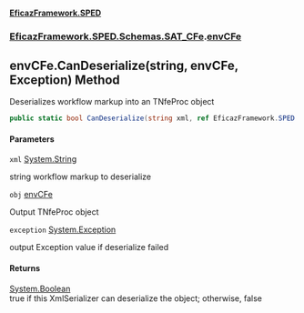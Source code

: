 #### [EficazFramework.SPED](EficazFrameworkSPED.md 'EficazFramework SPED')
### [EficazFramework.SPED.Schemas.SAT_CFe](EficazFramework.SPED.Schemas.SAT_CFe.md 'EficazFramework.SPED.Schemas.SAT_CFe').[envCFe](EficazFramework.SPED.Schemas.SAT_CFe/envCFe.md 'EficazFramework.SPED.Schemas.SAT_CFe.envCFe')

## envCFe.CanDeserialize(string, envCFe, Exception) Method

Deserializes workflow markup into an TNfeProc object

```csharp
public static bool CanDeserialize(string xml, ref EficazFramework.SPED.Schemas.SAT_CFe.envCFe obj, ref System.Exception exception);
```
#### Parameters

<a name='EficazFramework.SPED.Schemas.SAT_CFe.envCFe.CanDeserialize(string,EficazFramework.SPED.Schemas.SAT_CFe.envCFe,System.Exception).xml'></a>

`xml` [System.String](https://docs.microsoft.com/en-us/dotnet/api/System.String 'System.String')

string workflow markup to deserialize

<a name='EficazFramework.SPED.Schemas.SAT_CFe.envCFe.CanDeserialize(string,EficazFramework.SPED.Schemas.SAT_CFe.envCFe,System.Exception).obj'></a>

`obj` [envCFe](EficazFramework.SPED.Schemas.SAT_CFe/envCFe.md 'EficazFramework.SPED.Schemas.SAT_CFe.envCFe')

Output TNfeProc object

<a name='EficazFramework.SPED.Schemas.SAT_CFe.envCFe.CanDeserialize(string,EficazFramework.SPED.Schemas.SAT_CFe.envCFe,System.Exception).exception'></a>

`exception` [System.Exception](https://docs.microsoft.com/en-us/dotnet/api/System.Exception 'System.Exception')

output Exception value if deserialize failed

#### Returns
[System.Boolean](https://docs.microsoft.com/en-us/dotnet/api/System.Boolean 'System.Boolean')  
true if this XmlSerializer can deserialize the object; otherwise, false